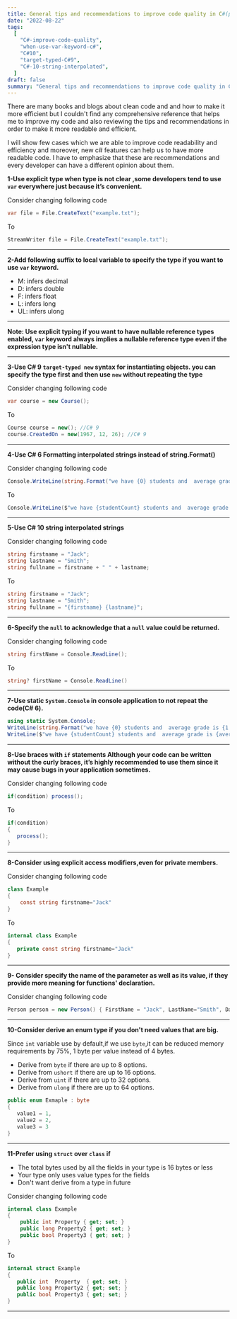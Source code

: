```yaml
---
title: General tips and recommendations to improve code quality in C#(part-1)
date: "2022-08-22"
tags:
  [
    "C#-improve-code-quality",
    "when-use-var-keyword-c#",
    "C#10",
    "target-typed-C#9",
    "C#-10-string-interpolated",
  ]
draft: false
summary: "General tips and recommendations to improve code quality in C#."
---
```


There are many books and blogs about clean code and and how to make it more efficient but I couldn't find any comprehensive reference that helps me to improve my code and also reviewing the tips and recommendations in order to make it more readable and efficient.

I will show few cases which we are able to improve code readability and efficiency and moreover, new c# features can help us to have more readable code. I have to emphasize that these are recommendations and every developer can have a different opinion about them.

**1-Use explicit type when type is not clear ,some developers tend to use `var` everywhere just because it’s convenient.**

Consider changing following code

```csharp
var file = File.CreateText("example.txt");
```

To

```csharp
StreamWriter file = File.CreateText("example.txt");
```

---

**2-Add following suffix to local variable to specify the type if you want to use `var` keyword.**

- M: infers decimal
- D: infers double
- F: infers float
- L: infers long
- UL: infers ulong

---

**Note: Use explicit typing if you want to have nullable reference types enabled, `var` keyword always implies a nullable reference type even if the expression type isn't nullable.**

---

**3-Use C# 9 `target-typed new` syntax for instantiating objects. you can specify the type first and then use `new` without repeating the type**

Consider changing following code

```csharp
var course = new Course();
```

To

```csharp
Course course = new(); //C# 9
course.CreatedOn = new(1967, 12, 26); //C# 9
```

---

**4-Use C# 6 Formatting interpolated strings instead of string.Format()**

Consider changing following code

```csharp
Console.WriteLine(string.Format("we have {0} students and  average grade is {1:n2}", studentCount, averageGrade));
```

To

```csharp
Console.WriteLine($"we have {studentCount} students and  average grade is {averageGrade:n2}");
```

---

**5-Use C# 10 string interpolated strings**

Consider changing following code

```csharp {3} showLineNumbers
string firstname = "Jack";
string lastname = "Smith";
string fullname = firstname + " " + lastname;
```

To

```csharp {3} showLineNumbers
string firstname = "Jack";
string lastname = "Smith";
string fullname = "{firstname} {lastname}";
```

---

**6-Specify the `null` to acknowledge that a `null` value could be returned.**

Consider changing following code

```csharp
string firstName = Console.ReadLine();
```

To

```csharp
string? firstName = Console.ReadLine()
```

---

**7-Use static `System.Console` in console application to not repeat the code(C# 6).**

```csharp showLineNumbers
using static System.Console;
WriteLine(string.Format("we have {0} students and  average grade is {1:n2}", studentCount, averageGrade));
WriteLine($"we have {studentCount} students and  average grade is {averageGrade:n2}");
```

---

**8-Use braces with `if` statements Although your code can be written without the curly braces, it’s highly recommended to use them since it may cause bugs in your application sometimes.**

Consider changing following code

```csharp showLineNumbers
if(condition) process();
```

To

```csharp showLineNumbers
if(condition)
{
   process();
}
```

---

**8-Consider using explicit access modifiers,even for private members.**

Consider changing following code

```csharp {3} showLineNumbers
class Example
{
    const string firstname="Jack"
}
```

To

```csharp {3} showLineNumbers
internal class Example
{
   private const string firstname="Jack"
}
```

---

**9- Consider specify the name of the parameter as well as its value, if they provide more meaning for functions' declaration.**

Consider changing following code

```csharp
Person person = new Person() { FirstName = "Jack", LastName="Smith", DateOfBirth = new DateTime(1993, 1, 1)};
```

---

**10-Consider derive an enum type if you don't need values that are big.**

Since `int` variable use by default,if we use `byte`,it can be reduced memory requirements by 75%, 1 byte per value instead
of 4 bytes.

- Derive from `byte` if there are up to 8 options.
- Derive from `ushort` if there are up to 16 options.
- Derive from `uint` if there are up to 32 options.
- Derive from `ulong` if there are up to 64 options.

```csharp showLineNumbers
public enum Exmaple : byte
{
   value1 = 1,
   value2 = 2,
   value3 = 3
}
```

---

**11-Prefer using `struct` over `class` if**

- The total bytes used by all the fields in your type is 16 bytes or less
- Your type only uses value types for the fields
- Don't want derive from a type in future

Consider changing following code

```csharp showLineNumbers
internal class Example
{
    public int Property { get; set; }
    public long Property2 { get; set; }
    public bool Property3 { get; set; }
}
```

To

```csharp showLineNumbers
internal struct Example
{
   public int  Property  { get; set; }
   public long Property2 { get; set; }
   public bool Property3 { get; set; }
}
```

---
